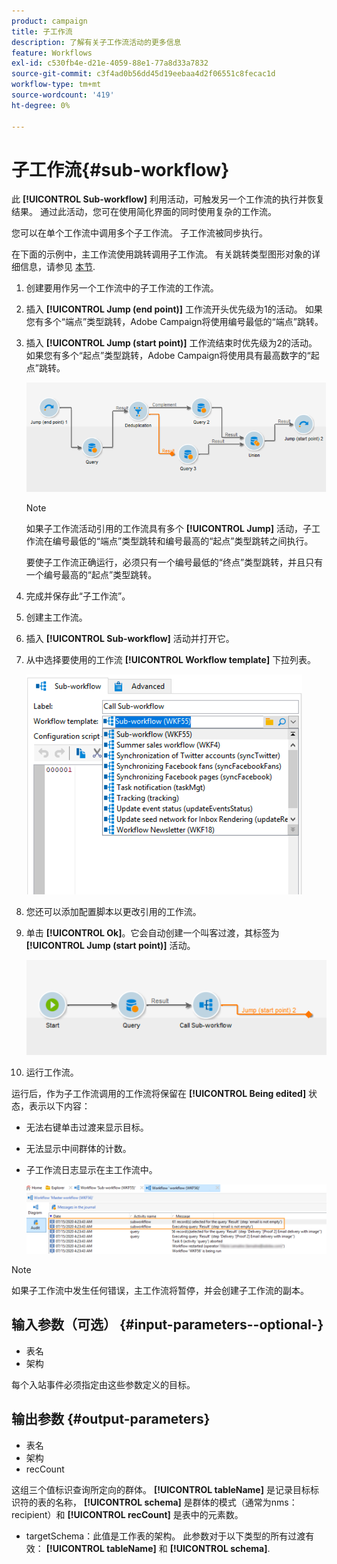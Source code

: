 ```yaml
---
product: campaign
title: 子工作流
description: 了解有关子工作流活动的更多信息
feature: Workflows
exl-id: c530fb4e-d21e-4059-88e1-77a8d33a7832
source-git-commit: c3f4ad0b56dd45d19eebaa4d2f06551c8fecac1d
workflow-type: tm+mt
source-wordcount: '419'
ht-degree: 0%

---
```


# 子工作流{#sub-workflow}



此 **[!UICONTROL Sub-workflow]** 利用活动，可触发另一个工作流的执行并恢复结果。 通过此活动，您可在使用简化界面的同时使用复杂的工作流。

您可以在单个工作流中调用多个子工作流。 子工作流被同步执行。

在下面的示例中，主工作流使用跳转调用子工作流。 有关跳转类型图形对象的详细信息，请参见 [本节](jump-start-point-and-end-point.md).

1. 创建要用作另一个工作流中的子工作流的工作流。
1. 插入 **[!UICONTROL Jump (end point)]** 工作流开头优先级为1的活动。 如果您有多个“端点”类型跳转，Adobe Campaign将使用编号最低的“端点”跳转。
1. 插入 **[!UICONTROL Jump (start point)]** 工作流结束时优先级为2的活动。 如果您有多个“起点”类型跳转，Adobe Campaign将使用具有最高数字的“起点”跳转。

   ![](assets/subworkflow_jumps.png)

   >[!NOTE]
   >
   >如果子工作流活动引用的工作流具有多个 **[!UICONTROL Jump]** 活动，子工作流在编号最低的“端点”类型跳转和编号最高的“起点”类型跳转之间执行。
   >
   >要使子工作流正确运行，必须只有一个编号最低的“终点”类型跳转，并且只有一个编号最高的“起点”类型跳转。

1. 完成并保存此“子工作流”。
1. 创建主工作流。
1. 插入 **[!UICONTROL Sub-workflow]** 活动并打开它。
1. 从中选择要使用的工作流 **[!UICONTROL Workflow template]** 下拉列表。

   ![](assets/subworkflow_selection.png)

1. 您还可以添加配置脚本以更改引用的工作流。
1. 单击 **[!UICONTROL Ok]**。它会自动创建一个叫客过渡，其标签为 **[!UICONTROL Jump (start point)]** 活动。

   ![](assets/subworkflow_outbound.png)

1. 运行工作流。

运行后，作为子工作流调用的工作流将保留在 **[!UICONTROL Being edited]** 状态，表示以下内容：

* 无法右键单击过渡来显示目标。
* 无法显示中间群体的计数。
* 子工作流日志显示在主工作流中。

  ![](assets/subworkflow_logs.png)

>[!NOTE]
>
>如果子工作流中发生任何错误，主工作流将暂停，并会创建子工作流的副本。

## 输入参数（可选） {#input-parameters--optional-}

* 表名
* 架构

每个入站事件必须指定由这些参数定义的目标。

## 输出参数 {#output-parameters}

* 表名
* 架构
* recCount

这组三个值标识查询所定向的群体。 **[!UICONTROL tableName]** 是记录目标标识符的表的名称， **[!UICONTROL schema]** 是群体的模式（通常为nms：recipient）和 **[!UICONTROL recCount]** 是表中的元素数。

* targetSchema：此值是工作表的架构。 此参数对于以下类型的所有过渡有效： **[!UICONTROL tableName]** 和 **[!UICONTROL schema]**.
